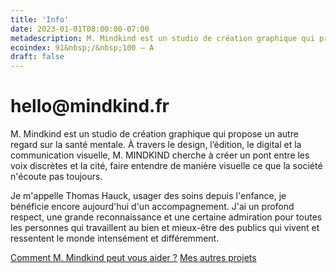 ```yaml
---
title: 'Info'
date: 2023-01-01T08:00:00-07:00
metadescription: M. Mindkind est un studio de création graphique qui propose un autre regard sur la santé mentale.
ecoindex: 91&nbsp;/&nbsp;100 — A
draft: false
---
```

<h1 class="h3 text-uppercase">hello@mindkind.fr</h1>
<p>M. Mindkind est un studio de création graphique qui propose un autre regard sur la santé mentale. À travers le design, l’édition, le digital et la communication visuelle, M. MINDKIND cherche à créer un pont entre les voix discrètes et la cité, faire entendre de manière visuelle ce que la société n'écoute pas toujours.</p>
<p>Je m'appelle Thomas Hauck, usager des soins depuis l'enfance, je bénéficie encore aujourd'hui d'un accompagnement. J'ai un profond respect, une grande reconnaissance et une certaine admiration pour toutes les personnes qui travaillent au bien et mieux-être des publics qui vivent et ressentent le monde intensément et différemment.</p>

<div class="row mt-4">
	<div class="col-lg-12">
		<div class="d-flex d-inline">
			<a class="font-family-title text-uppercase me-3" href="/services">Comment M. Mindkind peut vous aider&nbsp;?</a>
			<a class="font-family-title text-uppercase link-target" target="_blank" href="https://amoskhachut.fr">Mes autres projets</a>
		</div>
	</div>
</div>